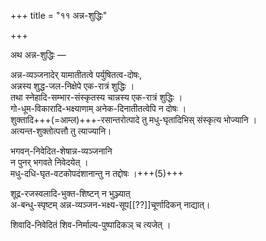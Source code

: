 +++
title = "११ अन्न-शुद्धिः"

+++

अथ अन्न-शुद्धिः —

अन्न-व्यञ्जनादेर् यामातीतत्वे पर्युषितत्व-दोषः,  
अन्नस्य शुद्ध-जल-निक्षेपे एक-रात्रं शुद्धिः ।  
तथा स्नेहादि-सम्भार-संस्कृतस्य चान्नस्य एक-रात्रं शुद्धिः ।  
गो-धूम-विकारादि-भक्ष्याणाम् अनेक-दिनातीतत्वेपि न दोषः ।  
शुक्तादि+++(=आम्ल)+++-रसान्तरोत्पादे तु मधु-घृतादिभिस् संस्कृत्य भोज्यानि ।  
अत्यन्त-शुक्तोत्पत्तौ तु त्याज्यानि।  

भगवन्-निवेदित-शेषान्न-व्यञ्जनानि  
न पुनर् भगवते निवेदयेत् ।  
मधु-दधि-घृत-वटकोपदंशानान्तु न तद्दोषः ।+++(5)+++ 

शूद्र-रजस्वलादि-भुक्त-शिष्टन् न भुञ्ज्यात्  
अ-बन्धु-स्पृष्टम् अन्न-व्यञ्जन-भक्ष्य-सूप[[??]]चूर्णादिकन् नाद्यात्।  

शिवादि-निवेदितं शिव-निर्माल्य-पुष्पादिकञ् च त्यजेत् ।

